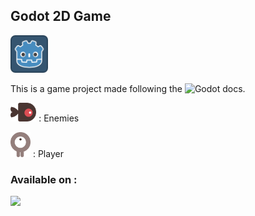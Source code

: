 
<p align="center" >

</p>

## Godot 2D Game

<a href="https://godotengine.org/"><img src="https://raw.githubusercontent.com/DyLaNHurtado/godot-first-game-2d/master/icon.png" height="60"/></a>


This is a game project made following the ![Godot docs](https://docs.godotengine.org/en/stable/).

<img src="https://raw.githubusercontent.com/DyLaNHurtado/godot-first-game-2d/master/art/enemySwimming_1.png" height="30"/> : Enemies

<img src="https://raw.githubusercontent.com/DyLaNHurtado/godot-first-game-2d/master/art/playerGrey_up1.png" height="40"/> : Player




### Available on :
[![](https://img.shields.io/badge/itchio-red?style=for-the-badge&logo=itch.io&logoColor=white)](https://dylanhurtado.itch.io/godotfirst2d)

